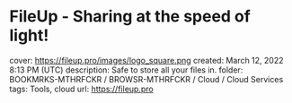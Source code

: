 # FileUp - Sharing at the speed of light!

cover: https://fileup.pro/images/logo_square.png
created: March 12, 2022 8:13 PM (UTC)
description: Safe to store all your files in.
folder: BOOKMRKS-MTHRFCKR / BROWSR-MTHRFCKR / Cloud / Cloud Services
tags: Tools, cloud
url: https://fileup.pro
